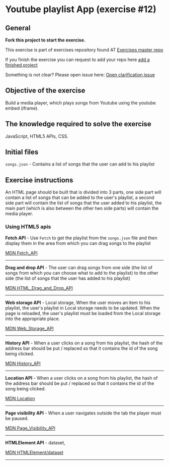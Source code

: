 # Youtube playlist App (exercise #12)

## General
**Fork this project to start the exercise.**

This exercise is part of exercises repository found AT [Exercises master repo](https://github.com/YaakovHatam/exercises)

If you finish the exercise you can request to add your repo here [add a finished project](https://github.com/YaakovHatam/exercises/issues/new?assignees=YaakovHatam&labels=Add+a+project+to+hall+of+fame&template=add-a-finished-project.md&title=i+want+to+add+my+proejct+exercise-12-youtube-app+to+hall+of+fame)

Something is not clear? Please open issue here: [Open clarification issue](https://github.com/YaakovHatam/exercises/issues/new?assignees=YaakovHatam&labels=help+wanted&template=exercise-clarification.md&title=%5BCLARIFICATION%5D)

## Objective of the exercise
Build a media player, which plays songs from Youtube using the youtube embed (iframe).

## The knowledge required to solve the exercise
JavaScript, HTML5 APIs, CSS.

## Initial files
`songs.json` - Contains a list of songs that the user can add to his playlist

## Exercise instructions
An HTML page should be built that is divided into 3 parts, one side part will contain a list of songs that can be added to the user's playlist, a second side part will contain the list of songs that the user added to his playlist, the main part (which is also between the other two side parts) will contain the media player.

### Using HTML5 apis

**Fetch API**  - Use `Fetch` to get the playlist from the `songs.json` file and then display them in the area from which you can drag songs to the playlist

[MDN Fetch_API](https://developer.mozilla.org/en-US/docs/Web/API/Fetch_API)

---------------------

**Drag and drop API** - The user can drag songs from one side (the list of songs from which you can choose what to add to the playlist) to the other side (the list of songs that the user has added to his playlist)

[MDN HTML_Drag_and_Drop_API](https://developer.mozilla.org/en-US/docs/Web/API/HTML_Drag_and_Drop_API)

---------------------

**Web storage API** - Local storage, When the user moves an item to his playlist, the user's playlist in Local storage needs to be updated.
When the page is reloaded, the user's playlist must be loaded from the Local storage into the appropriate place.

[MDN Web_Storage_API](https://developer.mozilla.org/en-US/docs/Web/API/Web_Storage_API)

---------------------

**History API** - When a user clicks on a song from his playlist, the hash of the address bar should be put / replaced so that it contains the id of the song being clicked.

[MDN History_API](https://developer.mozilla.org/en-US/docs/Web/API/History_API)

---------------------

**Location API** - When a user clicks on a song from his playlist, the hash of the address bar should be put / replaced so that it contains the id of the song being clicked.

[MDN Location](https://developer.mozilla.org/en-US/docs/Web/API/Location)

---------------------

**Page visibility API** - When a user navigates outside the tab the player must be paused.

[MDN Page_Visibility_API](https://developer.mozilla.org/en-US/docs/Web/API/Page_Visibility_API)

---------------------

**HTMLElement API** - dataset, 

[MDN HTMLElement/dataset](https://developer.mozilla.org/en-US/docs/Web/API/HTMLElement/dataset)

---------------------
